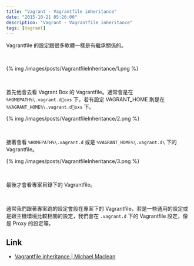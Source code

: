 ```yaml
---
title: "Vagrant - Vagrantfile inheritance"
date: "2015-10-21 05:26:00"
description: "Vagrant - Vagrantfile inheritance"
tags: [Vagrant]
---
```



Vagrantfile 的設定跟很多軟體一樣是有繼承關係的。  

<!-- More -->

<br/>

{% img /images/posts/VagrantfileInheritance/1.png %}

<br/>


首先他會去看 Vagrant Box 的 Vagrantfile。通常會是在 `%HOMEPATH%\.vagrant.doxs` 下，若有設定 VAGRANT_HOME 則是在  `%VAGRANT_HOME%\.vagrant.doxs` 下。   

{% img /images/posts/VagrantfileInheritance/2.png %}

<br/>


接著會看 `%HOMEPATH%\.vagrant.d` 或是 `%VAGRANT_HOME%\.vagrant.d\` 下的 Vagrantfile。  

{% img /images/posts/VagrantfileInheritance/3.png %}

<br/>


最後才會看專案目錄下的 Vagrantfile。  

<br/>


通常我們跟著專案跑的設定會設在專案下的 Vagrantfile，若是一些通用的設定或是跟主機環境比較相關的設定，我們會在 `.vagrant.d` 下的 Vagrantfile 設定，像是 Proxy 的設定等。  




Link
----
* [Vagrantfile inheritance | Michael Maclean](http://mgdm.net/weblog/vagrantfile-inheritance/)
